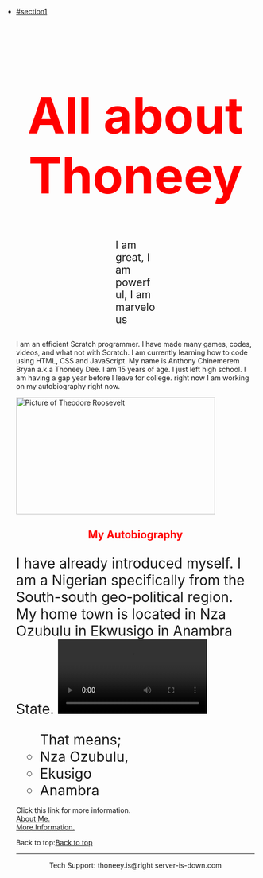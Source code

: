 <html>
<head>
</head>
<body>
  <ul>
    <li><a href="#section1">#section1</a></li>
<h1 style="color: red; font-size: 100px; text-align: center;">All about Thoneey</h1>
<p style="margin: 0 200px 0 200px; font-size: 1.5em;">I am great, I am powerful, I am marvelous</p>
<p style="font-size: 2.0em;"onclick="alert('DO NOT COPY');">
<section id="section1">
I am an efficient Scratch programmer. I have made many games, codes, videos, and what not with Scratch. I am currently learning how to code using HTML, CSS and JavaScript. My name is Anthony Chinemerem Bryan a.k.a Thoneey Dee. I am 15 years of age. I just left high school. I am having a gap year before I leave for college. right now I am working on my autobiography right now.</p>
  <img src="picture-with-quote.jpg" width="400" height="235" alt="Picture of Theodore Roosevelt">
       <h2 style="color: red; font size: 60px; text-align: center;">My Autobiography</h2>
       <p style="font-size: 2.0em"> I have already introduced myself. I am a Nigerian specifically from the South-south geo-political region. My home town is located in Nza Ozubulu in Ekwusigo in Anambra State.
        <video src="Td.MP4">
        <ul style="font-size:2.0em">That means;
          <li>Nza Ozubulu,</li>
          <li>Ekusigo</li>
          <li>Anambra</li></ul>
          <p>
            <div>Click this link for more information.</div>
            <!-- link to Facebook page WITH TARGET-->
            <a href="C:/Users/hp/Desktop/Thoneey/Cousera/Thoneey.html"
            target="_blank" title="Like Our Page!">About Me.</a>
            <div><!-- link to Facebook page WITH TARGET-->
            <a href="C:/Users/hp/Desktop/Thoneey/Cousera/Coursera%20text/Thoneey3.html"
            target="_blank" title="Like Our Page!">More Information.</a></div>
            <p>
              Back to top:<a href="#top">Back to top</a>
<footer>
	<hr>
	<p style="text-align: center;"
	onclick="alert('EMAILING US IS USELESS');">Tech Support: thoneey.is@right server-is-down.com</p>
</footer>
</body>
</html>

